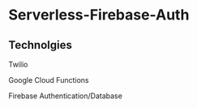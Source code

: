 # Serverless-Firebase-Auth

## Technolgies

Twilio

Google Cloud Functions

Firebase Authentication/Database
